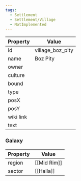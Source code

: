 ```yaml
---
tags:
  - Settlement
  - Settlement/Village
  - NotImplemented
---
```


| Property  | Value            |
| --------- | ---------------- |
| id        | village_boz_pity |
| name      | Boz Pity         |
| owner     |                  |
| culture   |                  |
| bound     |                  |
| type      |                  |
| posX      |                  |
| posY      |                  |
| wiki link |                  |
| text      |                  |

### Galaxy
| Property | Value       |
| -------- | ----------- |
| region   | [[Mid Rim]] |
| sector   | [[Halla]]   |
